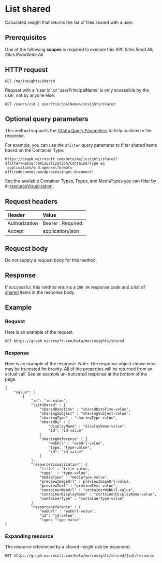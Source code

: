 # List shared

Calculated insight that returns the list of files shared with a user.

## Prerequisites
One of the following **scopes** is required to execute this API: *Sites.Read.All*; *Sites.ReadWrite.All*
## HTTP request
```http
GET /me/insights/shared
```
Request with a 'user id' or 'userPrincipalName' is only accessible by the user, not by anyone else:
```http
GET /users/<id | userPrincipalName>/insights/shared
```

## Optional query parameters
This method supports the [OData Query Parameters](http://developer.microsoft.com/en-us/graph/docs/overview/query_parameters) to help customize the response.

For example, you can use the `$filter` query parameter to filter shared items based on the Container Type:

`https://graph.microsoft.com/beta/me/insights/shared?$filter=ResourceVisualization/ContainerType eq 'application/vnd.openxmlformats-officedocument.wordprocessingml.document'`

See the available Container Types, Types, and MediaTypes you can filter by in [resourceVisualization](../resources/insights_resourceVisualization.md).


## Request headers
| Header       |  Value|
|:-------------|:------|
| Authorization  | Bearer <token>. Required.|
| Accept  | application/json|

## Request body
Do not supply a request body for this method.
## Response
If successful, this method returns a `200 OK` response code and a list of [shared](../resources/insights_shared.md) items in the response body.
## Example
### Request
Here is an example of the request.
```http
GET https://graph.microsoft.com/beta/me/insights/shared
```
### Response
Here is an example of the response. Note: The response object shown here may be truncated for brevity. All of the properties will be returned from an actual call. See an example un-truncated response at the bottom of the page.
```http
{
    "value": [
        {   
            "id": "id-value",
            "lastShared" : { 
                "sharedDateTime" : "sharedDateTime-value",  
                "sharingSubject" : "sharingSubject-value",
                "sharingType" : "sharingType-value", 
                "sharedBy" : { 
                    "displayName" : "displayName-value", 
                    "id": "id-value" 
                }
                "sharingReference" : { 
                    "webUrl" : "webUrl-value",
                    "type: "type-value", 
                    "id": "id-value"
                } 
            },
            "resourceVisualization": { 
                "title" : "title-value, 
                "type"  : "type-value",
                "mediaType" : "mediaType-value",
                "previewImageUrl" : previewImageUrl-value, 
                "previewText" : "previewText-value", 
                "containerWebUrl" : "containerWebUrl-value", 
                "containerDisplayName" : "containerDisplayName-value", 
                "containerType" : "containerType-value" 
            }, 
            "resourceReference" : { 
                "webUrl" : "webUrl-value", 
                "id": "id-value", 
                "type: "type-value" 
}
```

### Expanding resource
The resource referenced by a shared insight can be expanded.
```http
GET https://graph.microsoft.com/beta/me/insights/shared/{id}/resource
```